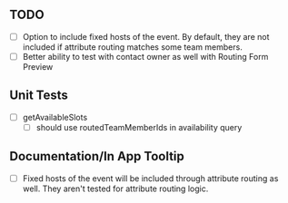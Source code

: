 ## TODO
- [ ] Option to include fixed hosts of the event. By default, they are not included if attribute routing matches some team members.
- [ ] Better ability to test with contact owner as well with Routing Form Preview

## Unit Tests
- [ ] getAvailableSlots 
    - [ ] should use routedTeamMemberIds in availability query

## Documentation/In App Tooltip
- [ ] Fixed hosts of the event will be included through attribute routing as well. They aren't tested for attribute routing logic.